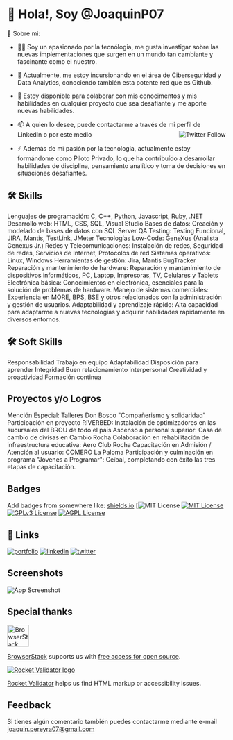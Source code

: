 # 👋 Hola!, Soy @JoaquinP07

🚀 Sobre mi:
- 👩‍💻  Soy un apasionado por la tecnólogia, me gusta investigar sobre las nuevas implementaciones que surgen en un mundo tan cambiante y fascinante como el nuestro.
- 🌱 Actualmente, me estoy incursionando en el área de Ciberseguridad y Data Analytics, conociendo también esta potente red que es Github.
- 💞️ Estoy disponible para colaborar con mis conocimentos y mis habilidades en cualquier proyecto que sea desafiante y me aporte nuevas habilidades.
- 📫 A quien lo desee, puede contactarme a través de mi perfil de LinkedIn o por este medio   <a href="https://x.com/docusaurus"><img src="https://img.shields.io/twitter/follow/docusaurus.svg?style=social" align="right" alt="Twitter Follow" /></a>

- ⚡ Además de mi pasión por la tecnología, actualmente estoy formándome como Piloto Privado, lo que ha contribuído a desarrollar habilidades de disciplina, pensamiento analítico y toma de decisiones en situaciones desafiantes.

## 🛠 Skills

Lenguajes de programación: C, C++, Python, Javascript, Ruby, .NET
Desarrollo web: HTML, CSS, SQL, Visual Studio
Bases de datos: Creación y modelado de bases de datos con SQL Server
QA Testing: Testing Funcional, JIRA, Mantis, TestLink, JMeter
Tecnologías Low-Code: GeneXus (Analista Genexus Jr.)
Redes y Telecomunicaciones: Instalación de redes, Seguridad de redes, Servicios de Internet, Protocolos de red
Sistemas operativos: Linux, Windows
Herramientas de gestión: Jira, Mantis BugTracker
Reparación y mantenimiento de hardware: Reparación y mantenimiento de dispositivos informáticos, PC, Laptop, Impresoras, TV, Celulares y Tablets
Electrónica básica: Conocimientos en electrónica, esenciales para la solución de problemas de hardware.
Manejo de sistemas comerciales: Experiencia en MORE, BPS, BSE y otros relacionados con la administración y gestión de usuarios.
Adaptabilidad y aprendizaje rápido: Alta capacidad para adaptarme a nuevas tecnologías y adquirir habilidades rápidamente en diversos entornos.

## 🛠 Soft Skills

Responsabilidad
Trabajo en equipo
Adaptabilidad
Disposición para aprender
Integridad
Buen relacionamiento interpersonal
Creatividad y proactividad
Formación continua

## Proyectos y/o Logros

Mención Especial: Talleres Don Bosco "Compañerismo y solidaridad"
Participación en proyecto RIVERBED: Instalación de optimizadores en las sucursales del BROU de todo el país
Ascenso a personal superior: Casa de cambio de divisas en Cambio Rocha
Colaboración en rehabilitación de infraestructura educativa: Aero Club Rocha
Capacitación en Admisión / Atención al usuario: COMERO La Paloma
Participación y culminación en programa "Jóvenes a Programar": Ceibal, completando con éxito las tres etapas de capacitación.

## Badges

Add badges from somewhere like: [shields.io](https://shields.io/)
[![MIT License](https://www.coursera.org/account/accomplishments/verify/C3Z4ASJIE2W2)
[![MIT License](https://img.shields.io/badge/License-MIT-green.svg)](https://choosealicense.com/licenses/mit/)
[![GPLv3 License](https://img.shields.io/badge/License-GPL%20v3-yellow.svg)](https://opensource.org/licenses/)
[![AGPL License](https://img.shields.io/badge/license-AGPL-blue.svg)](http://www.gnu.org/licenses/agpl-3.0)

## 🔗 Links
[![portfolio](https://img.shields.io/badge/my_portfolio-000?style=for-the-badge&logo=ko-fi&logoColor=white)](https://katherineoelsner.com/)
[![linkedin](https://img.shields.io/badge/linkedin-0A66C2?style=for-the-badge&logo=linkedin&logoColor=white)](https://www.linkedin.com/in/joaquinrodrigopereyrapiriz07/)
[![twitter](https://img.shields.io/badge/twitter-1DA1F2?style=for-the-badge&logo=twitter&logoColor=white)](https://twitter.com/)


## Screenshots

![App Screenshot](https://via.placeholder.com/468x300?text=App+Screenshot+Here)

## Special thanks

<p>
  <a href="http://www.browserstack.com/" target="_blank">
    <picture>
      <source media="(prefers-color-scheme: dark)" srcset="./admin/img/browserstack-dark-mode-logo.svg#gh-dark-mode-only">
      <img alt="BrowserStack logo" src="./admin/img/browserstack-light-mode-logo.svg#gh-light-mode-only" height="50px" />
    </picture>
  </a>
</p>

[BrowserStack](http://www.browserstack.com/) supports us with [free access for open source](https://www.browserstack.com/open-source).

[![Rocket Validator logo](./admin/img/rocketvalidator-logo.png)](https://rocketvalidator.com/)

[Rocket Validator](https://rocketvalidator.com/) helps us find HTML markup or accessibility issues.

## Feedback

Si tienes algún comentario también puedes contactarme mediante e-mail joaquin.pereyra07@gmail.com
